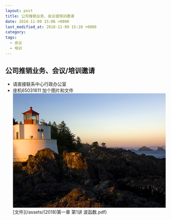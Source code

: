 ```yaml
---
layout: post
title: 公司推销业务、会议或培训邀请
date: 2018-11-09 15:06 +0800
last_modified_at: 2018-11-09 15:10 +0800
category: 
tags:
  - 会议
  - 培训
---
```

## 公司推销业务、会议/培训邀请
- 请直接联系中心行政办公室
- 座机65031611
加个图片和文件
![图片](/assets/Lighthouse.jpg)
[文件](/assets/(2018)第一章 第1讲 波函数.pdf)

